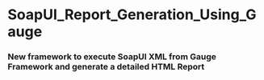 # SoapUI_Report_Generation_Using_Gauge
### New framework to execute SoapUI XML from Gauge Framework and generate a detailed HTML Report
